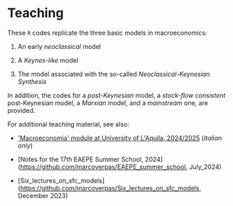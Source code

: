 # Teaching

These `R` codes replicate the three basic models in macroeconomics:

1. An early *neoclassical* model
  
1. A *Keynes-like* model
  
1. The model associated with the so-called *Neoclassical-Keynesian Synthesis*

In addition, the codes for a *post-Keynesian* model, a *stock-flow consistent* post-Keynesian model, a *Marxian* model, and a *mainstream* one, are provided.

For additional teaching material, see also:

- ['Macroeconomia' module at University of L'Aquila, 2024/2025](https://github.com/marcoverpas/Macroeconomia) (*Italian only*)

- [Notes for the 17th EAEPE Summer School, 2024](https://github.com/marcoverpas/EAEPE_summer_school, July_2024)

- [Six_lectures_on_sfc_models](https://github.com/marcoverpas/Six_lectures_on_sfc_models, December 2023)

